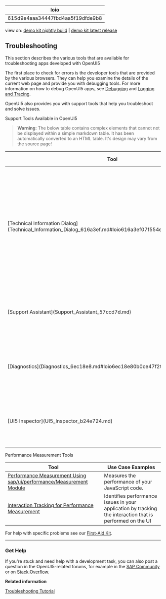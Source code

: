 <!-- loio615d9e4aaa34447fbd4aa5f19dfde9b8 -->

| loio |
| -----|
| 615d9e4aaa34447fbd4aa5f19dfde9b8 |

<div id="loio">

view on: [demo kit nightly build](https://openui5nightly.hana.ondemand.com/#/topic/615d9e4aaa34447fbd4aa5f19dfde9b8) | [demo kit latest release](https://openui5.hana.ondemand.com/#/topic/615d9e4aaa34447fbd4aa5f19dfde9b8)</div>

## Troubleshooting

This section describes the various tools that are available for troubleshooting apps developed with OpenUI5

The first place to check for errors is the developer tools that are provided by the various browsers. They can help you examine the details of the current web page and provide you with debugging tools. For more information on how to debug OpenUI5 apps, see [Debugging](Debugging_c9b0f8c.md#loioc9b0f8cca852443f9b8d3bf8ba5626ab) and [Logging and Tracing](Logging_and_Tracing_9f4d62c.md).

     

OpenUI5 also provides you with support tools that help you troubleshoot and solve issues.

Support Tools Available in OpenUI5<a name="loio615d9e4aaa34447fbd4aa5f19dfde9b8__table_ugc_h2n_tv"/>

 > **Warning:** The below table contains complex elements that cannot not be displayed within a simple markdown table. It has been automatically converted to an HTML table. It's design may vary from the source page!

<table>
	<thead>
		<tr>
			<th>Tool</th>
			<th>Use Case Examples</th>
			<th>How to Open</th>
		</tr>
	</thead>
	<tbody>
		<tr>
			<td> [Technical Information Dialog](Technical_Information_Dialog_616a3ef.md#loio616a3ef07f554e20a3adf749c11f64e9) </td>
			<td>Use the *Technical Information*dialog to enable debug sources and to check which OpenUI5 version is currently running.</td>
			<td> * CTRL SHIFT ALT P * Gesture on mobile device:
1.  Press two fingers on a noninteractive screen area \(for example, a blank area\) for at least 3 seconds.
2.  Tap with a third finger while holding the other two fingers on the screen.
			</td>
		</tr>
		<tr>
			<td> [Support Assistant](Support_Assistant_57ccd7d.md) </td>
			<td>Use the Support Assistant to check whether the application is built according to the best practices for building OpenUI5 apps.</td>
			<td>From the *Technical Information* dialog or with the URL parameter `sap-ui-support=true` </td>
		</tr>
		<tr>
			<td> [Diagnostics](Diagnostics_6ec18e8.md#loio6ec18e80b0ce47f290bc2645b0cc86e6) </td>
			<td>Use the *Diagnostics* window to enable debug sources, display the control tree, and to view and change control properties and bindings.</td>
			<td> * CTRL SHIFT ALT S * </td>
		</tr>
		<tr>
			<td> [UI5 Inspector](UI5_Inspector_b24e724.md) </td>
			<td>Use the UI5 inspector to display the control tree, and to view and change control properties and bindings on-the-fly.</td>
			<td>Available as add-on for Google Chrome browser only</td>
		</tr>
	</tbody>
</table>

Performance Measurement Tools<a name="loio615d9e4aaa34447fbd4aa5f19dfde9b8__table_o55_rvb_p1b"/>

|Tool|Use Case Examples|
|----|-----------------|
| [Performance Measurement Using sap/ui/performance/Measurement Module](Performance_Measurement_Using_sapuiperformanceMeasurement_Module_78880c0.md) |Measures the performance of your JavaScript code.|
| [Interaction Tracking for Performance Measurement](Interaction_Tracking_for_Performance_Measurement_b2825ea.md) |Identifies performance issues in your application by tracking the interaction that is performed on the UI|

For help with specific problems see our [First-Aid Kit](First-Aid_Kit_dfe4f79.md).

***

<a name="loio615d9e4aaa34447fbd4aa5f19dfde9b8__section_sjf_1rz_s1b"/>

### Get Help

If you're stuck and need help with a development task, you can also post a question in the OpenUI5-related forums, for example in the [SAP Community](https://www.sap.com/community/topic/ui5.html) or on [Stack Overflow](https://stackoverflow.com/search?q=sapui5).

**Related information**  


[Troubleshooting Tutorial](Troubleshooting_5661952.md)

